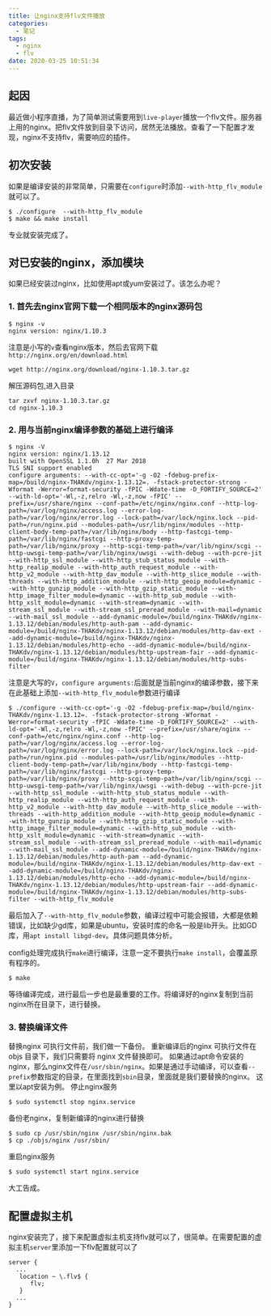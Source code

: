 ```yaml
---
title: 让nginx支持flv文件播放
categories:
  - 笔记
tags:
  - nginx
  - flv
date: 2020-03-25 10:51:34
---
```


## 起因
最近做小程序直播，为了简单测试需要用到`live-player`播放一个flv文件。服务器上用的nginx。把flv文件放到目录下访问，居然无法播放。查看了一下配置才发现，nginx不支持flv，需要响应的插件。

## 初次安装
如果是编译安装的非常简单，只需要在`configure`时添加`--with-http_flv_module`就可以了。
```
$ ./configure  --with-http_flv_module 
$ make && make install
```
专业就安装完成了。

## 对已安装的nginx，添加模块
如果已经安装过nginx，比如使用apt或yum安装过了。该怎么办呢？

### 1. 首先去nginx官网下载一个相同版本的nginx源码包

```
$ nginx -v
nginx version: nginx/1.10.3

```
注意是小写的`v`查看nginx版本，然后去官网下载`http://nginx.org/en/download.html`
```
wget http://nginx.org/download/nginx-1.10.3.tar.gz
```
解压源码包,进入目录
```
tar zxvf nginx-1.10.3.tar.gz
cd nginx-1.10.3
```

### 2. 用与当前nginx编译参数的基础上进行编译

```
$ nginx -V
nginx version: nginx/1.13.12
built with OpenSSL 1.1.0h  27 Mar 2018
TLS SNI support enabled
configure arguments: --with-cc-opt='-g -O2 -fdebug-prefix-map=/build/nginx-THAKdv/nginx-1.13.12=. -fstack-protector-strong -Wformat -Werror=format-security -fPIC -Wdate-time -D_FORTIFY_SOURCE=2' --with-ld-opt='-Wl,-z,relro -Wl,-z,now -fPIC' --prefix=/usr/share/nginx --conf-path=/etc/nginx/nginx.conf --http-log-path=/var/log/nginx/access.log --error-log-path=/var/log/nginx/error.log --lock-path=/var/lock/nginx.lock --pid-path=/run/nginx.pid --modules-path=/usr/lib/nginx/modules --http-client-body-temp-path=/var/lib/nginx/body --http-fastcgi-temp-path=/var/lib/nginx/fastcgi --http-proxy-temp-path=/var/lib/nginx/proxy --http-scgi-temp-path=/var/lib/nginx/scgi --http-uwsgi-temp-path=/var/lib/nginx/uwsgi --with-debug --with-pcre-jit --with-http_ssl_module --with-http_stub_status_module --with-http_realip_module --with-http_auth_request_module --with-http_v2_module --with-http_dav_module --with-http_slice_module --with-threads --with-http_addition_module --with-http_geoip_module=dynamic --with-http_gunzip_module --with-http_gzip_static_module --with-http_image_filter_module=dynamic --with-http_sub_module --with-http_xslt_module=dynamic --with-stream=dynamic --with-stream_ssl_module --with-stream_ssl_preread_module --with-mail=dynamic --with-mail_ssl_module --add-dynamic-module=/build/nginx-THAKdv/nginx-1.13.12/debian/modules/http-auth-pam --add-dynamic-module=/build/nginx-THAKdv/nginx-1.13.12/debian/modules/http-dav-ext --add-dynamic-module=/build/nginx-THAKdv/nginx-1.13.12/debian/modules/http-echo --add-dynamic-module=/build/nginx-THAKdv/nginx-1.13.12/debian/modules/http-upstream-fair --add-dynamic-module=/build/nginx-THAKdv/nginx-1.13.12/debian/modules/http-subs-filter
```
注意是大写的`V`，`configure arguments:`后面就是当前nginx的编译参数，接下来在此基础上添加`--with-http_flv_module`参数进行编译
```
$ ./configure --with-cc-opt='-g -O2 -fdebug-prefix-map=/build/nginx-THAKdv/nginx-1.13.12=. -fstack-protector-strong -Wformat -Werror=format-security -fPIC -Wdate-time -D_FORTIFY_SOURCE=2' --with-ld-opt='-Wl,-z,relro -Wl,-z,now -fPIC' --prefix=/usr/share/nginx --conf-path=/etc/nginx/nginx.conf --http-log-path=/var/log/nginx/access.log --error-log-path=/var/log/nginx/error.log --lock-path=/var/lock/nginx.lock --pid-path=/run/nginx.pid --modules-path=/usr/lib/nginx/modules --http-client-body-temp-path=/var/lib/nginx/body --http-fastcgi-temp-path=/var/lib/nginx/fastcgi --http-proxy-temp-path=/var/lib/nginx/proxy --http-scgi-temp-path=/var/lib/nginx/scgi --http-uwsgi-temp-path=/var/lib/nginx/uwsgi --with-debug --with-pcre-jit --with-http_ssl_module --with-http_stub_status_module --with-http_realip_module --with-http_auth_request_module --with-http_v2_module --with-http_dav_module --with-http_slice_module --with-threads --with-http_addition_module --with-http_geoip_module=dynamic --with-http_gunzip_module --with-http_gzip_static_module --with-http_image_filter_module=dynamic --with-http_sub_module --with-http_xslt_module=dynamic --with-stream=dynamic --with-stream_ssl_module --with-stream_ssl_preread_module --with-mail=dynamic --with-mail_ssl_module --add-dynamic-module=/build/nginx-THAKdv/nginx-1.13.12/debian/modules/http-auth-pam --add-dynamic-module=/build/nginx-THAKdv/nginx-1.13.12/debian/modules/http-dav-ext --add-dynamic-module=/build/nginx-THAKdv/nginx-1.13.12/debian/modules/http-echo --add-dynamic-module=/build/nginx-THAKdv/nginx-1.13.12/debian/modules/http-upstream-fair --add-dynamic-module=/build/nginx-THAKdv/nginx-1.13.12/debian/modules/http-subs-filter --with-http_flv_module
```
最后加入了`--with-http_flv_module`参数，编译过程中可能会报错，大都是依赖错误，比如缺少gd库，如果是ubuntu，安装时库的命名一般是lib开头。比如GD库，用`apt install libgd-dev`。具体问题具体分析。

config处理完成执行`make`进行编译，注意一定不要执行`make install`，会覆盖原有程序的。
```
$ make
```
等待编译完成，进行最后一步也是最重要的工作。将编译好的nginx复制到当前nginx所在目录下，进行替换。

### 3. 替换编译文件
替换nginx 可执行文件前，我们做一下备份。
重新编译后的nginx 可执行文件在 objs 目录下，我们只需要将 nginx 文件替换即可。
如果通过apt命令安装的nginx，那么nginx文件在`/usr/sbin/nginx`。如果是通过手动编译，可以查看`--prefix`参数指定的目录，在里面找到`sbin`目录，里面就是我们要替换的nginx。
这里以apt安装为例。
停止nginx服务
```
$ sudo systemctl stop nginx.service
```
备份老nginx，复制新编译的nginx进行替换
```
$ sudo cp /usr/sbin/nginx /usr/sbin/nginx.bak
$ cp ./objs/nginx /usr/sbin/
```
重启nginx服务
```
$ sudo systemctl start nginx.service
```
大工告成。

## 配置虚拟主机
nginx安装完了，接下来配置虚拟主机支持flv就可以了，很简单。在需要配置的虚拟主机`server`里添加一下flv配置就可以了

```
server {  
  ...
   location ~ \.flv$ {
	  flv;
   }
  ...
} 

```